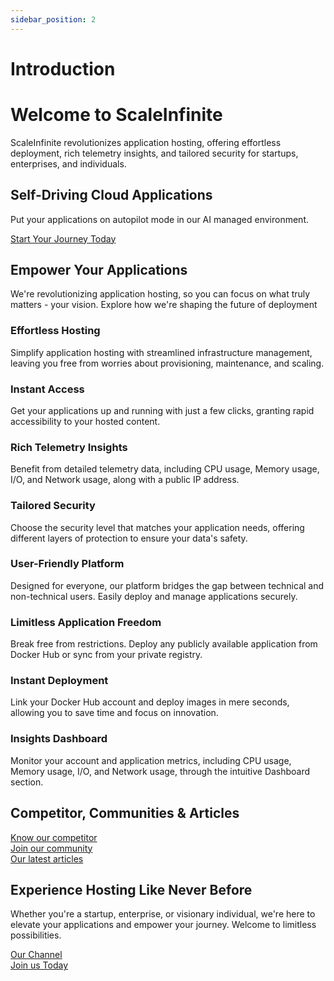 ```yaml
---
sidebar_position: 2
---
```

#  Introduction
<!-- <p align="center"> -->
  <!-- <img src="/img/sc.jpg" alt="ScaleInfinite Logo" width="500"/> -->
<!-- </p> -->

<h1 class="text-left">  Welcome to ScaleInfinite</h1>
<p>
  ScaleInfinite revolutionizes application hosting, offering effortless deployment, rich telemetry insights, and tailored security for startups, enterprises, and individuals.
</p>

## Self-Driving Cloud Applications

<p>Put your applications on autopilot mode in our AI managed environment.</p>
<div class="highlight-border text-center">
    <a href="https://scaleinfinite.fr" target="_blank">  Start Your Journey Today   </a> 
      </div>

## **Empower Your Applications**

<p>We're revolutionizing application hosting, so you can focus on what truly matters - your vision. Explore how we're shaping the future of deployment</p>

### Effortless Hosting

<p>Simplify application hosting with streamlined infrastructure management, leaving you free from worries about provisioning, maintenance, and scaling.</p>

### Instant Access

<p>Get your applications up and running with just a few clicks, granting rapid accessibility to your hosted content.</p>

### Rich Telemetry Insights

<p>Benefit from detailed telemetry data, including CPU usage, Memory usage, I/O, and Network usage, along with a public IP address.</p>

### Tailored Security

<p>Choose the security level that matches your application needs, offering different layers of protection to ensure your data's safety.</p>

### User-Friendly Platform

<p>Designed for everyone, our platform bridges the gap between technical and non-technical users. Easily deploy and manage applications securely.</p>

### Limitless Application Freedom

<p>Break free from restrictions. Deploy any publicly available application from Docker Hub or sync from your private registry.</p>

### Instant Deployment

<p>Link your Docker Hub account and deploy images in mere seconds, allowing you to save time and focus on innovation.</p>

### Insights Dashboard

<p>Monitor your account and application metrics, including CPU usage, Memory usage, I/O, and Network usage, through the intuitive Dashboard section.</p>

##  Competitor, Communities & Articles
<div class="row">
    <div class="col col--4">
      <div class="col-demo">
      <div class="highlight-border-tag text-center border">
    <a href="https://techscaleinfinite.github.io/category/our-competitor"> Know our competitor</a>
      </div>
      </div>
    </div>
    <div class="col col--4">
      <div class="col-demo">
      <div class="highlight-border-tag text-center border">
    <a href="https://techscaleinfinite.github.io/Community">  Join our community </a> 
      </div>
      </div>
    </div>
    <div class="col col--4">
      <div class="col-demo">
      <div class="highlight-border-tag text-center border">
    <a href="http://techscaleinfinite.github.io/blogs/"> Our latest articles </a> 
      </div>
            </div>
    </div>
  </div>


##  Experience Hosting Like Never Before

<p>Whether you're a startup, enterprise, or visionary individual, we're here to elevate your 
applications and empower your journey. Welcome to limitless possibilities.</p>

<div class="row">
    <div class="col col--6">
      <div class="col-demo">
      <div class="highlight-border-tag text-center border">
    <a href="https://www.youtube.com/@scaleinfinite" target="_blank"> Our Channel</a>
      </div>
      </div>
    </div>
    <div class="col col--6">
      <div class="col-demo">
      <div class="highlight-border-tag text-center border">
    <a href="https://scaleinfinite.fr" target="_blank">  Join us Today </a> 
      </div>
      </div>
    </div> 
    
  </div>
